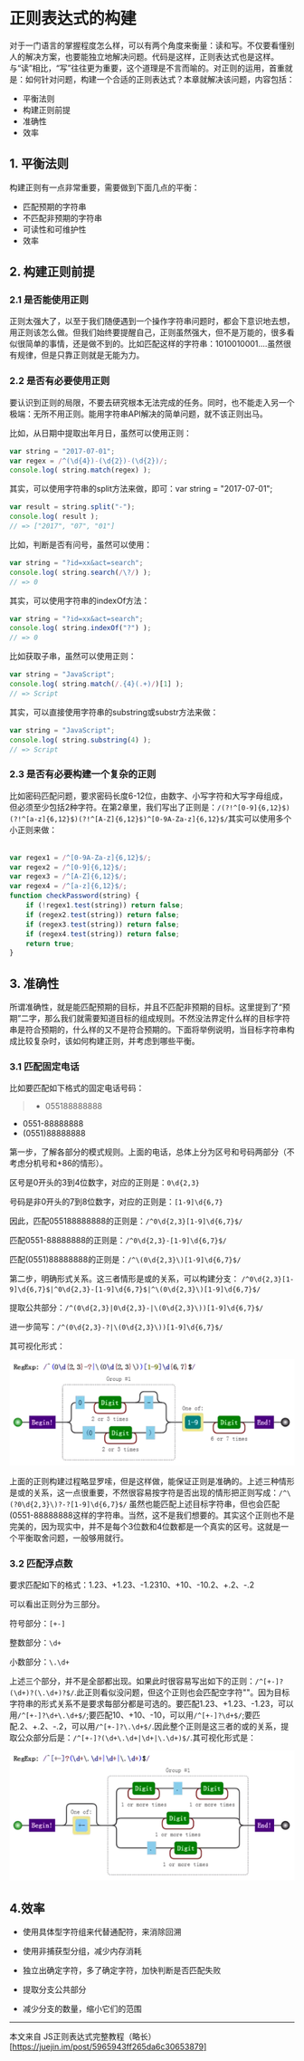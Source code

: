 # 正则表达式的构建

对于一门语言的掌握程度怎么样，可以有两个角度来衡量：读和写。不仅要看懂别人的解决方案，也要能独立地解决问题。代码是这样，正则表达式也是这样。与“读”相比，“写”往往更为重要，这个道理是不言而喻的。对正则的运用，首重就是：如何针对问题，构建一个合适的正则表达式？本章就解决该问题，内容包括：

- 平衡法则
- 构建正则前提
- 准确性
- 效率

## 1. 平衡法则

构建正则有一点非常重要，需要做到下面几点的平衡：

- 匹配预期的字符串
- 不匹配非预期的字符串
- 可读性和可维护性
- 效率

## 2. 构建正则前提

### 2.1 是否能使用正则

正则太强大了，以至于我们随便遇到一个操作字符串问题时，都会下意识地去想，用正则该怎么做。但我们始终要提醒自己，正则虽然强大，但不是万能的，很多看似很简单的事情，还是做不到的。比如匹配这样的字符串：1010010001....虽然很有规律，但是只靠正则就是无能为力。

### 2.2 是否有必要使用正则

要认识到正则的局限，不要去研究根本无法完成的任务。同时，也不能走入另一个极端：无所不用正则。能用字符串API解决的简单问题，就不该正则出马。

比如，从日期中提取出年月日，虽然可以使用正则：

```javaScript
var string = "2017-07-01";
var regex = /^(\d{4})-(\d{2})-(\d{2})/;
console.log( string.match(regex) );
```
其实，可以使用字符串的split方法来做，即可：var string = "2017-07-01";
```javaScript
var result = string.split("-");
console.log( result );
// => ["2017", "07", "01"]
```
 比如，判断是否有问号，虽然可以使用：
```javaScript
var string = "?id=xx&act=search";
console.log( string.search(/\?/) );
// => 0
```

 其实，可以使用字符串的indexOf方法：
 ```javaScript
 var string = "?id=xx&act=search";
console.log( string.indexOf("?") );
// => 0
```

 比如获取子串，虽然可以使用正则：
 ```javaScript
 var string = "JavaScript";
console.log( string.match(/.{4}(.+)/)[1] );
// => Script
```
 其实，可以直接使用字符串的substring或substr方法来做：
 ```javaScript
 var string = "JavaScript";
console.log( string.substring(4) );
// => Script
```
### 2.3 是否有必要构建一个复杂的正则

比如密码匹配问题，要求密码长度6-12位，由数字、小写字符和大写字母组成，但必须至少包括2种字符。在第2章里，我们写出了正则是：`/(?!^[0-9]{6,12}$)(?!^[a-z]{6,12}$)(?!^[A-Z]{6,12}$)^[0-9A-Za-z]{6,12}$/`其实可以使用多个小正则来做：

```javaScript

var regex1 = /^[0-9A-Za-z]{6,12}$/;
var regex2 = /^[0-9]{6,12}$/;
var regex3 = /^[A-Z]{6,12}$/;
var regex4 = /^[a-z]{6,12}$/;
function checkPassword(string) {
	if (!regex1.test(string)) return false;
	if (regex2.test(string)) return false;
	if (regex3.test(string)) return false;
	if (regex4.test(string)) return false;
	return true;
}
```

## 3. 准确性

所谓准确性，就是能匹配预期的目标，并且不匹配非预期的目标。这里提到了“预期”二字，那么我们就需要知道目标的组成规则。不然没法界定什么样的目标字符串是符合预期的，什么样的又不是符合预期的。下面将举例说明，当目标字符串构成比较复杂时，该如何构建正则，并考虑到哪些平衡。

### 3.1 匹配固定电话

比如要匹配如下格式的固定电话号码：

> - 055188888888
- 0551-88888888
- (0551)88888888

第一步，了解各部分的模式规则。上面的电话，总体上分为区号和号码两部分（不考虑分机号和+86的情形）。

区号是0开头的3到4位数字，对应的正则是：`0\d{2,3}`

号码是非0开头的7到8位数字，对应的正则是：`[1-9]\d{6,7}`

因此，匹配055188888888的正则是：`/^0\d{2,3}[1-9]\d{6,7}$/`

匹配0551-88888888的正则是：`/^0\d{2,3}-[1-9]\d{6,7}$/`

匹配(0551)88888888的正则是：`/^\(0\d{2,3}\)[1-9]\d{6,7}$/`

第二步，明确形式关系。这三者情形是或的关系，可以构建分支：
`/^0\d{2,3}[1-9]\d{6,7}$|^0\d{2,3}-[1-9]\d{6,7}$|^\(0\d{2,3}\)[1-9]\d{6,7}$/`

提取公共部分：`/^(0\d{2,3}|0\d{2,3}-|\(0\d{2,3}\))[1-9]\d{6,7}$/`

进一步简写：`/^(0\d{2,3}-?|\(0\d{2,3}\))[1-9]\d{6,7}$/` 

其可视化形式：

![](./img/reg_18.webp)

上面的正则构建过程略显罗嗦，但是这样做，能保证正则是准确的。上述三种情形是或的关系，这一点很重要，不然很容易按字符是否出现的情形把正则写成：`/^\(?0\d{2,3}\)?-?[1-9]\d{6,7}$/` 虽然也能匹配上述目标字符串，但也会匹配(0551-88888888这样的字符串。当然，这不是我们想要的。其实这个正则也不是完美的，因为现实中，并不是每个3位数和4位数都是一个真实的区号。这就是一个平衡取舍问题，一般够用就行。

### 3.2 匹配浮点数

要求匹配如下的格式：1.23、+1.23、-1.2310、+10、-10.2、+.2、-.2

可以看出正则分为三部分。

符号部分：`[+-]`

整数部分：`\d+`

小数部分：`\.\d+`

上述三个部分，并不是全部都出现。如果此时很容易写出如下的正则：`/^[+-]?(\d+)?(\.\d+)?$/`.此正则看似没问题，但这个正则也会匹配空字符""。因为目标字符串的形式关系不是要求每部分都是可选的。要匹配1.23、+1.23、-1.23，可以用`/^[+-]?\d+\.\d+$/`;要匹配10、+10、-10，可以用`/^[+-]?\d+$/`;要匹配.2、+.2、-.2，可以用`/^[+-]?\.\d+$/`.因此整个正则是这三者的或的关系，提取公众部分后是：`/^[+-]?(\d+\.\d+|\d+|\.\d+)$/`.其可视化形式是：

![](./img/reg_19.webp)


## 4.效率

- 使用具体型字符组来代替通配符，来消除回溯

- 使用非捕获型分组，减少内存消耗

- 独立出确定字符，多了确定字符，加快判断是否匹配失败

- 提取分支公共部分

- 减少分支的数量，缩小它们的范围

---

本文来自 JS正则表达式完整教程（略长）[https://juejin.im/post/5965943ff265da6c30653879]
